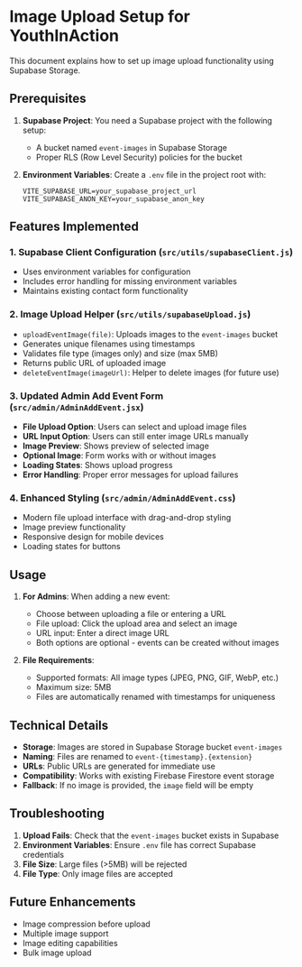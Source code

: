 # Image Upload Setup for YouthInAction

This document explains how to set up image upload functionality using Supabase Storage.

## Prerequisites

1. **Supabase Project**: You need a Supabase project with the following setup:
   - A bucket named `event-images` in Supabase Storage
   - Proper RLS (Row Level Security) policies for the bucket

2. **Environment Variables**: Create a `.env` file in the project root with:
   ```
   VITE_SUPABASE_URL=your_supabase_project_url
   VITE_SUPABASE_ANON_KEY=your_supabase_anon_key
   ```

## Features Implemented

### 1. Supabase Client Configuration (`src/utils/supabaseClient.js`)
- Uses environment variables for configuration
- Includes error handling for missing environment variables
- Maintains existing contact form functionality

### 2. Image Upload Helper (`src/utils/supabaseUpload.js`)
- `uploadEventImage(file)`: Uploads images to the `event-images` bucket
- Generates unique filenames using timestamps
- Validates file type (images only) and size (max 5MB)
- Returns public URL of uploaded image
- `deleteEventImage(imageUrl)`: Helper to delete images (for future use)

### 3. Updated Admin Add Event Form (`src/admin/AdminAddEvent.jsx`)
- **File Upload Option**: Users can select and upload image files
- **URL Input Option**: Users can still enter image URLs manually
- **Image Preview**: Shows preview of selected image
- **Optional Image**: Form works with or without images
- **Loading States**: Shows upload progress
- **Error Handling**: Proper error messages for upload failures

### 4. Enhanced Styling (`src/admin/AdminAddEvent.css`)
- Modern file upload interface with drag-and-drop styling
- Image preview functionality
- Responsive design for mobile devices
- Loading states for buttons

## Usage

1. **For Admins**: When adding a new event:
   - Choose between uploading a file or entering a URL
   - File upload: Click the upload area and select an image
   - URL input: Enter a direct image URL
   - Both options are optional - events can be created without images

2. **File Requirements**:
   - Supported formats: All image types (JPEG, PNG, GIF, WebP, etc.)
   - Maximum size: 5MB
   - Files are automatically renamed with timestamps for uniqueness

## Technical Details

- **Storage**: Images are stored in Supabase Storage bucket `event-images`
- **Naming**: Files are renamed to `event-{timestamp}.{extension}`
- **URLs**: Public URLs are generated for immediate use
- **Compatibility**: Works with existing Firebase Firestore event storage
- **Fallback**: If no image is provided, the `image` field will be empty

## Troubleshooting

1. **Upload Fails**: Check that the `event-images` bucket exists in Supabase
2. **Environment Variables**: Ensure `.env` file has correct Supabase credentials
3. **File Size**: Large files (>5MB) will be rejected
4. **File Type**: Only image files are accepted

## Future Enhancements

- Image compression before upload
- Multiple image support
- Image editing capabilities
- Bulk image upload

